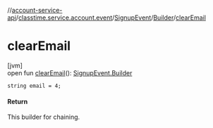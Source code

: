 //[account-service-api](../../../../index.md)/[classtime.service.account.event](../../index.md)/[SignupEvent](../index.md)/[Builder](index.md)/[clearEmail](clear-email.md)

# clearEmail

[jvm]\
open fun [clearEmail](clear-email.md)(): [SignupEvent.Builder](index.md)

`string email = 4;`

#### Return

This builder for chaining.
